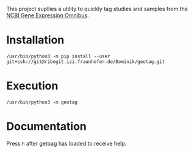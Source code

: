 This project supllies a utility to quickly tag studies and samples from
the [NCBI Gene Expression Omnibus](https://www.ncbi.nlm.nih.gov/geo/).

# Installation
```
/usr/bin/python3 -m pip install --user git+ssh://git@ribogit.izi.fraunhofer.de/Dominik/geotag.git
```

# Execution
```
/usr/bin/python3 -m geotag
```

# Documentation
Press `h` after getoag has loaded to receive help.

